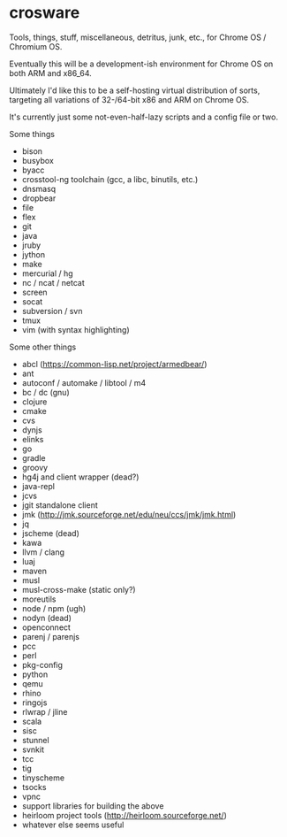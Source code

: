 # crosware
Tools, things, stuff, miscellaneous, detritus, junk, etc., for Chrome OS / Chromium OS.

Eventually this will be a development-ish environment for Chrome OS on both ARM and x86\_64.

Ultimately I'd like this to be a self-hosting virtual distribution of sorts, targeting all variations of 32-/64-bit x86 and ARM on Chrome OS.

It's currently just some not-even-half-lazy scripts and a config file or two.

Some things
- bison
- busybox
- byacc
- crosstool-ng toolchain (gcc, a libc, binutils, etc.)
- dnsmasq
- dropbear
- file
- flex
- git
- java
- jruby
- jython
- make
- mercurial / hg
- nc / ncat / netcat
- screen
- socat
- subversion / svn
- tmux
- vim (with syntax highlighting)

Some other things
- abcl (https://common-lisp.net/project/armedbear/)
- ant
- autoconf / automake / libtool / m4
- bc / dc (gnu)
- clojure
- cmake
- cvs
- dynjs
- elinks
- go
- gradle
- groovy
- hg4j and client wrapper (dead?)
- java-repl
- jcvs
- jgit standalone client
- jmk (http://jmk.sourceforge.net/edu/neu/ccs/jmk/jmk.html)
- jq
- jscheme (dead)
- kawa
- llvm / clang
- luaj
- maven
- musl
- musl-cross-make (static only?)
- moreutils
- node / npm (ugh)
- nodyn (dead)
- openconnect
- parenj / parenjs
- pcc
- perl
- pkg-config
- python
- qemu
- rhino
- ringojs
- rlwrap / jline
- scala
- sisc
- stunnel
- svnkit 
- tcc
- tig
- tinyscheme
- tsocks
- vpnc
- support libraries for building the above
- heirloom project tools (http://heirloom.sourceforge.net/)
- whatever else seems useful
